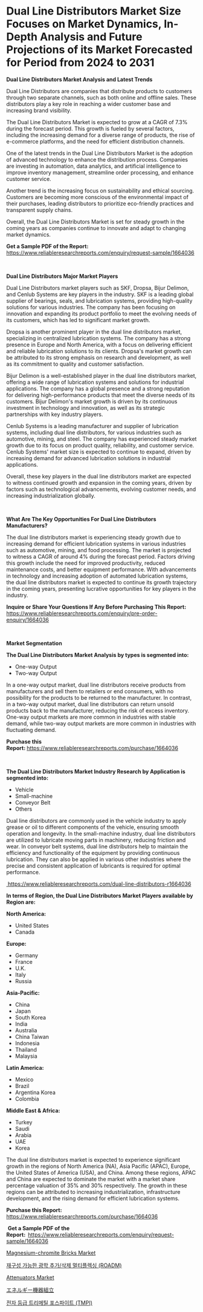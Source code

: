 <p><h1>Dual Line Distributors Market Size Focuses on Market Dynamics, In-Depth Analysis and Future Projections of its Market Forecasted for Period from 2024 to 2031</h1></p><p><strong>Dual Line Distributors Market Analysis and Latest Trends</strong></p>
<p><p>Dual Line Distributors are companies that distribute products to customers through two separate channels, such as both online and offline sales. These distributors play a key role in reaching a wider customer base and increasing brand visibility.</p><p>The Dual Line Distributors Market is expected to grow at a CAGR of 7.3% during the forecast period. This growth is fueled by several factors, including the increasing demand for a diverse range of products, the rise of e-commerce platforms, and the need for efficient distribution channels.</p><p>One of the latest trends in the Dual Line Distributors Market is the adoption of advanced technology to enhance the distribution process. Companies are investing in automation, data analytics, and artificial intelligence to improve inventory management, streamline order processing, and enhance customer service.</p><p>Another trend is the increasing focus on sustainability and ethical sourcing. Customers are becoming more conscious of the environmental impact of their purchases, leading distributors to prioritize eco-friendly practices and transparent supply chains.</p><p>Overall, the Dual Line Distributors Market is set for steady growth in the coming years as companies continue to innovate and adapt to changing market dynamics.</p></p>
<p><strong>Get a Sample PDF of the Report:&nbsp;</strong> <a href="https://www.reliableresearchreports.com/enquiry/request-sample/1664036">https://www.reliableresearchreports.com/enquiry/request-sample/1664036</a></p>
<p>&nbsp;</p>
<p><strong>Dual Line Distributors Major Market Players</strong></p>
<p><p>Dual Line Distributors market players such as SKF, Dropsa, Bijur Delimon, and Cenlub Systems are key players in the industry. SKF is a leading global supplier of bearings, seals, and lubrication systems, providing high-quality solutions for various industries. The company has been focusing on innovation and expanding its product portfolio to meet the evolving needs of its customers, which has led to significant market growth.</p><p>Dropsa is another prominent player in the dual line distributors market, specializing in centralized lubrication systems. The company has a strong presence in Europe and North America, with a focus on delivering efficient and reliable lubrication solutions to its clients. Dropsa's market growth can be attributed to its strong emphasis on research and development, as well as its commitment to quality and customer satisfaction.</p><p>Bijur Delimon is a well-established player in the dual line distributors market, offering a wide range of lubrication systems and solutions for industrial applications. The company has a global presence and a strong reputation for delivering high-performance products that meet the diverse needs of its customers. Bijur Delimon's market growth is driven by its continuous investment in technology and innovation, as well as its strategic partnerships with key industry players.</p><p>Cenlub Systems is a leading manufacturer and supplier of lubrication systems, including dual line distributors, for various industries such as automotive, mining, and steel. The company has experienced steady market growth due to its focus on product quality, reliability, and customer service. Cenlub Systems' market size is expected to continue to expand, driven by increasing demand for advanced lubrication solutions in industrial applications.</p><p>Overall, these key players in the dual line distributors market are expected to witness continued growth and expansion in the coming years, driven by factors such as technological advancements, evolving customer needs, and increasing industrialization globally.</p></p>
<p>&nbsp;</p>
<p><strong>What Are The Key Opportunities For Dual Line Distributors Manufacturers?</strong></p>
<p><p>The dual line distributors market is experiencing steady growth due to increasing demand for efficient lubrication systems in various industries such as automotive, mining, and food processing. The market is projected to witness a CAGR of around 4% during the forecast period. Factors driving this growth include the need for improved productivity, reduced maintenance costs, and better equipment performance. With advancements in technology and increasing adoption of automated lubrication systems, the dual line distributors market is expected to continue its growth trajectory in the coming years, presenting lucrative opportunities for key players in the industry.</p></p>
<p><strong>Inquire or Share Your Questions If Any Before Purchasing This Report:</strong> <a href="https://www.reliableresearchreports.com/enquiry/pre-order-enquiry/1664036">https://www.reliableresearchreports.com/enquiry/pre-order-enquiry/1664036</a></p>
<p>&nbsp;</p>
<p><strong>Market Segmentation</strong></p>
<p><strong>The Dual Line Distributors Market Analysis by types is segmented into:</strong></p>
<p><ul><li>One-way Output</li><li>Two-way Output</li></ul></p>
<p><p>In a one-way output market, dual line distributors receive products from manufacturers and sell them to retailers or end consumers, with no possibility for the products to be returned to the manufacturer. In contrast, in a two-way output market, dual line distributors can return unsold products back to the manufacturer, reducing the risk of excess inventory. One-way output markets are more common in industries with stable demand, while two-way output markets are more common in industries with fluctuating demand.</p></p>
<p><strong>Purchase this Report:&nbsp;</strong><a href="https://www.reliableresearchreports.com/purchase/1664036">https://www.reliableresearchreports.com/purchase/1664036</a></p>
<p>&nbsp;</p>
<p><strong>The Dual Line Distributors Market Industry Research by Application is segmented into:</strong></p>
<p><ul><li>Vehicle</li><li>Small-machine</li><li>Conveyor Belt</li><li>Others</li></ul></p>
<p><p>Dual line distributors are commonly used in the vehicle industry to apply grease or oil to different components of the vehicle, ensuring smooth operation and longevity. In the small-machine industry, dual line distributors are utilized to lubricate moving parts in machinery, reducing friction and wear. In conveyor belt systems, dual line distributors help to maintain the efficiency and functionality of the equipment by providing continuous lubrication. They can also be applied in various other industries where the precise and consistent application of lubricants is required for optimal performance.</p></p>
<p><a href="https://www.reliableresearchreports.com/dual-line-distributors-r1664036">&nbsp;https://www.reliableresearchreports.com/dual-line-distributors-r1664036</a></p>
<p><strong>In terms of Region, the Dual Line Distributors Market Players available by Region are:</strong></p>
<p>
    <p> <strong> North America: </strong>
        <ul>
            <li>United States</li>
            <li>Canada</li>
        </ul>
        </p> 
    <p> <strong> Europe: </strong>
        <ul>
            <li>Germany</li>
            <li>France</li>
            <li>U.K.</li>
            <li>Italy</li>
            <li>Russia</li>
        </ul>
        </p> 
    <p> <strong> Asia-Pacific: </strong>
        <ul>
            <li>China</li>
            <li>Japan</li>
            <li>South Korea</li>
            <li>India</li>
            <li>Australia</li>
            <li>China Taiwan</li>
            <li>Indonesia</li>
            <li>Thailand</li>
            <li>Malaysia</li>
        </ul>
        </p> 
    <p> <strong> Latin America: </strong>
        <ul>
            <li>Mexico</li>
            <li>Brazil</li>
            <li>Argentina Korea</li>
            <li>Colombia</li>
        </ul>
        </p> 
    <p> <strong> Middle East & Africa: </strong>
        <ul>
            <li>Turkey</li>
            <li>Saudi</li>
            <li>Arabia</li>
            <li>UAE</li>
            <li>Korea</li>
        </ul>
    </p>
    </p>
<p><p>The dual line distributors market is expected to experience significant growth in the regions of North America (NA), Asia Pacific (APAC), Europe, the United States of America (USA), and China. Among these regions, APAC and China are expected to dominate the market with a market share percentage valuation of 35% and 30% respectively. The growth in these regions can be attributed to increasing industrialization, infrastructure development, and the rising demand for efficient lubrication systems.</p></p>
<p><strong>Purchase this Report: </strong><a href="https://www.reliableresearchreports.com/purchase/1664036">https://www.reliableresearchreports.com/purchase/1664036</a></p>
<p>&nbsp;<strong>Get a Sample PDF of the Report:&nbsp;&nbsp;</strong><a href="https://www.reliableresearchreports.com/enquiry/request-sample/1664036">https://www.reliableresearchreports.com/enquiry/request-sample/1664036</a></p>
<p><strong></strong></p>
<p><p><a href="https://github.com/RyleeBauch2023/Market-Research-Report-List-1/blob/main/magnesium-chromite-bricks-market.md">Magnesium-chromite Bricks Market</a></p><p><a href="https://github.com/admichael111/Market-Research-Report-List-1/blob/main/413139588191.md">재구성 가능한 광학 추가/삭제 멀티플렉싱 (ROADM)</a></p><p><a href="https://issuu.com/reportprime-2/docs/attenuators-market-size-2030.pptx">Attenuators Market</a></p><p><a href="https://github.com/WhitneyMurphy1982/Market-Research-Report-List-1/blob/main/386571696544.md">エネルギー機器組立</a></p><p><a href="https://github.com/hook46569/Market-Research-Report-List-1/blob/main/417500588190.md">전자 등급 트리메틸 포스파이트 (TMPI)</a></p></p>
